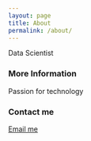 ```yaml
---
layout: page
title: About
permalink: /about/
---
```


Data Scientist

### More Information

Passion for technology

### Contact me

[Email me](mailto:ptermini08@gmail.com)